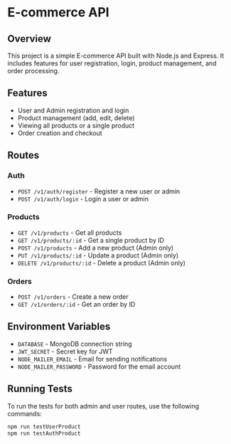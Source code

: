
# E-commerce API

## Overview
This project is a simple E-commerce API built with Node.js and Express. It includes features for user registration, login, product management, and order processing.

## Features
- User and Admin registration and login
- Product management (add, edit, delete)
- Viewing all products or a single product
- Order creation and checkout

## Routes
### Auth
- `POST /v1/auth/register` - Register a new user or admin
- `POST /v1/auth/login` - Login a user or admin

### Products
- `GET /v1/products` - Get all products
- `GET /v1/products/:id` - Get a single product by ID
- `POST /v1/products` - Add a new product (Admin only)
- `PUT /v1/products/:id` - Update a product (Admin only)
- `DELETE /v1/products/:id` - Delete a product (Admin only)

### Orders
- `POST /v1/orders` - Create a new order
- `GET /v1/orders/:id` - Get an order by ID

## Environment Variables
- `DATABASE` - MongoDB connection string
- `JWT_SECRET` - Secret key for JWT
- `NODE_MAILER_EMAIL` - Email for sending notifications
- `NODE_MAILER_PASSWORD` - Password for the email account

## Running Tests
To run the tests for both admin and user routes, use the following commands:

```bash
npm run testUserProduct
npm run testAuthProduct
